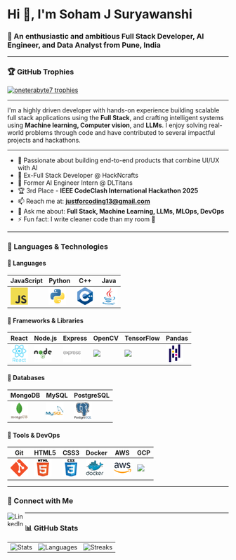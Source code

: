 <h1>Hi 👋, I'm Soham J Suryawanshi</h1>

<h3>🚀 An enthusiastic and ambitious Full Stack Developer, AI Engineer, and Data Analyst from Pune, India</h3>

---

### 🏆 GitHub Trophies

<a href="https://github.com/ryo-ma/github-profile-trophy">
  <img src="https://github-profile-trophy.vercel.app/?username=oneterabyte7&theme=onedark" alt="oneterabyte7 trophies" />
</a>

---

I'm a highly driven developer with hands-on experience building scalable full stack applications using the **Full Stack**, and crafting intelligent systems using **Machine learning, Computer vision**, and **LLMs**. I enjoy solving real-world problems through code and have contributed to several impactful projects and hackathons.

---

- 🎯 Passionate about building end-to-end products that combine UI/UX with AI
- 💼 Ex-Full Stack Developer @ HackNcrafts  
- 🧠 Former AI Engineer Intern @ DLTitans  
- 🏆 3rd Place - **IEEE CodeClash International Hackathon 2025**  
- 📫 Reach me at: **justforcoding13@gmail.com**  
- 💬 Ask me about: **Full Stack, Machine Learning, LLMs, MLOps, DevOps**
- ⚡ Fun fact: I write cleaner code than my room 🧹

---

### 🧠 Languages & Technologies

#### 🔹 Languages

| JavaScript | Python | C++ | Java |
|------------|--------|-----|------|
| <img src="https://raw.githubusercontent.com/devicons/devicon/master/icons/javascript/javascript-original.svg" width="40"/> | <img src="https://raw.githubusercontent.com/devicons/devicon/master/icons/python/python-original.svg" width="40"/> | <img src="https://raw.githubusercontent.com/devicons/devicon/master/icons/cplusplus/cplusplus-original.svg" width="40"/> | <img src="https://raw.githubusercontent.com/devicons/devicon/master/icons/java/java-original.svg" width="40"/> |

#### 🔹 Frameworks & Libraries

| React | Node.js | Express | OpenCV | TensorFlow | Pandas |
|-------|---------|---------|--------|------------|--------|
| <img src="https://raw.githubusercontent.com/devicons/devicon/master/icons/react/react-original-wordmark.svg" width="40"/> | <img src="https://raw.githubusercontent.com/devicons/devicon/master/icons/nodejs/nodejs-original-wordmark.svg" width="40"/> | <img src="https://raw.githubusercontent.com/devicons/devicon/master/icons/express/express-original-wordmark.svg" width="40"/> | <img src="https://www.vectorlogo.zone/logos/opencv/opencv-icon.svg" width="40"/> | <img src="https://www.vectorlogo.zone/logos/tensorflow/tensorflow-icon.svg" width="40"/> | <img src="https://raw.githubusercontent.com/devicons/devicon/master/icons/pandas/pandas-original.svg" width="40"/> |

#### 🔹 Databases

| MongoDB | MySQL | PostgreSQL |
|---------|-------|------------|
| <img src="https://raw.githubusercontent.com/devicons/devicon/master/icons/mongodb/mongodb-original-wordmark.svg" width="40"/> | <img src="https://raw.githubusercontent.com/devicons/devicon/master/icons/mysql/mysql-original-wordmark.svg" width="40"/> | <img src="https://raw.githubusercontent.com/devicons/devicon/master/icons/postgresql/postgresql-original-wordmark.svg" width="40"/> |

#### 🔹 Tools & DevOps

| Git | HTML5 | CSS3 | Docker | AWS | GCP |
|-----|-------|------|--------|-----|-----|
| <img src="https://raw.githubusercontent.com/devicons/devicon/master/icons/git/git-original.svg" width="40"/> | <img src="https://raw.githubusercontent.com/devicons/devicon/master/icons/html5/html5-original-wordmark.svg" width="40"/> | <img src="https://raw.githubusercontent.com/devicons/devicon/master/icons/css3/css3-original-wordmark.svg" width="40"/> | <img src="https://raw.githubusercontent.com/devicons/devicon/master/icons/docker/docker-original-wordmark.svg" width="40"/> | <img src="https://raw.githubusercontent.com/devicons/devicon/master/icons/amazonwebservices/amazonwebservices-original-wordmark.svg" width="40"/> | <img src="https://www.vectorlogo.zone/logos/google_cloud/google_cloud-icon.svg" width="40"/> |

---

### 🔗 Connect with Me

<a href="https://linkedin.com/in/sohamjs1313" target="blank">
  <img align="left" src="https://raw.githubusercontent.com/rahuldkjain/github-profile-readme-generator/master/src/images/icons/Social/linked-in-alt.svg" alt="LinkedIn" height="30" width="40" />
</a>

---

<h3>📊 GitHub Stats</h3>

<table>
  <tr>
    <td>
      <img src="https://github-readme-stats.vercel.app/api?username=oneterabyte7&show_icons=true&locale=en&theme=onedark" alt="Stats" />
    </td>
    <td>
      <img src="https://github-readme-stats.vercel.app/api/top-langs/?username=oneterabyte7&layout=compact&theme=onedark" alt="Languages" />
    </td>
    <td>
      <img src="https://github-readme-streak-stats.herokuapp.com/?user=oneterabyte7&theme=onedark" alt="Streaks" />
    </td>
  </tr>
</table>


